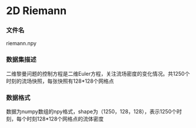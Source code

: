 # 2D Riemann

### 文件名

riemann.npy

### 数据集描述

二维黎曼问题的控制方程是二维Euler方程，关注流场密度的变化情况。共1250个时刻的流场快照，每张快照有128*128个网格点

### 数据格式

数据为numpy数组的npy格式，shape为（1250，128，128），表示1250个时刻，每个时刻128*128个网格点的流体密度
